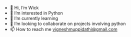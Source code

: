 - 👋 Hi, I’m Wick
- 👀 I’m interested in Python
- 🌱 I’m currently learning
- 💞️ I’m looking to collaborate on projects involving python
- 📫 How to reach me vigneshmuppidathi@gmail.com

<!---
VigneshMuppidathi/VigneshMuppidathi is a ✨ special ✨ repository because its `README.md` (this file) appears on your GitHub profile.
You can click the Preview link to take a look at your changes.
--->
